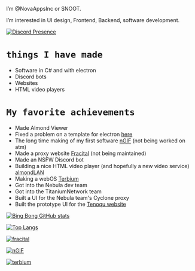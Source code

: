 I’m @NovaAppsInc or SNOOT.

I’m interested in UI design, Frontend, Backend, software development.

[![Discord Presence](https://lanyard.cnrad.dev/api/520334606206107653)](https://discord.com/users/520334606206107653)

# `things I have made`
- Software in C# and with electron
- Discord bots
- Websites
- HTML video players

# `My favorite achievements`
- Made Almond Viewer
- Fixed a problem on a template for electron [here](https://github.com/NovaAppsInc/electron-seamless-titlebar-tutorial)
- The long time making of my first software [nGIF](https://github.com/NovaAppsInc/nGIF) (not being worked on atm)
- Made a proxy website [Fracital](https://github.com/NovaAppsInc/fracital-proxy) (not being maintained)
- Made an NSFW Discord bot
- Building a nice HTML video player (and hopefully a new video service) [almondLAN](https://almondlan.ga)
- Making a webOS [Terbium](https://terbiumux.net)
- Got into the Nebula dev team
- Got into the TitaniumNetwork team
- Built a UI for the Nebula team's Cyclone proxy
- Built the prototype UI for the [Tenoqu website](https://snootui.xyz/tenoqu/)

[![Bing Bong GitHub stats](https://github-readme-stats.vercel.app/api?username=NovaAppsInc&show_icons=true&layout=compact&border_color=#ffffff34&bg_color=#222222)](https://github.com/NovaAppsInc)

[![Top Langs](https://github-readme-stats.vercel.app/api/top-langs/?username=NovaAppsInc&layout=compact&show_icons=true&theme=apprentice)](https://github.com/NovaAppsInc)

[![fracital](https://github-readme-stats.vercel.app/api/pin/?username=NovaAppsInc&layout=compact&show_icons=true&theme=apprentice&repo=fracital-proxy)](https://github.com/NovaAppsInc/fracital-proxy)

[![nGIF](https://github-readme-stats.vercel.app/api/pin/?username=NovaAppsInc&layout=compact&show_icons=true&theme=apprentice&repo=nGIF)](https://github.com/NovaAppsInc/nGIF)

[![terbium](https://github-readme-stats.vercel.app/api/pin/?username=TerbiumOS&layout=compact&show_icons=true&theme=apprentice&repo=webOS)](https://github.com/TerbiumOS/webOS)
